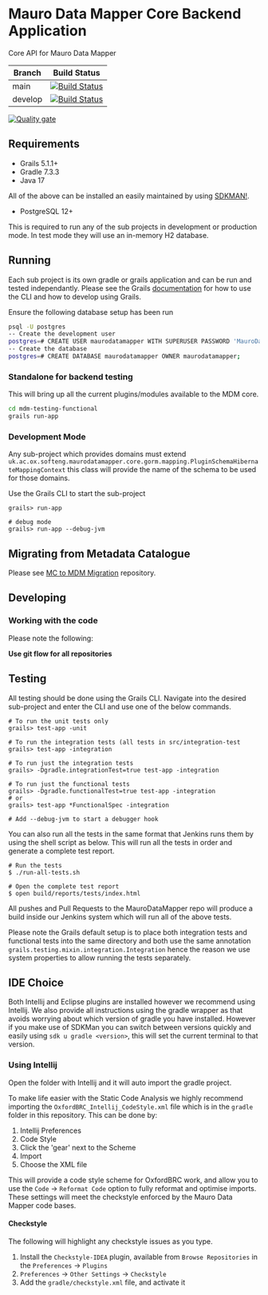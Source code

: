 # Mauro Data Mapper Core Backend Application

Core API for Mauro Data Mapper

| Branch | Build Status |
| ------ | ------------ |
| main | [![Build Status](https://jenkins.cs.ox.ac.uk/buildStatus/icon?job=Mauro+Data+Mapper%2Fmdm-core%2Fmain)](https://jenkins.cs.ox.ac.uk/blue/organizations/jenkins/Mauro%20Data%20Mapper%2Fmdm-core/branches) |
| develop | [![Build Status](https://jenkins.cs.ox.ac.uk/buildStatus/icon?job=Mauro+Data+Mapper%2Fmdm-core%2Fdevelop)](https://jenkins.cs.ox.ac.uk/blue/organizations/jenkins/Mauro%20Data%20Mapper%2Fmdm-core/branches) |

[![Quality gate](https://jenkins.cs.ox.ac.uk/sonarqube/api/project_badges/quality_gate?project=uk.ac.ox.softeng.maurodatamapper%3Amdm-core.ROOT)](https://jenkins.cs.ox.ac.uk/sonarqube/dashboard?id=uk.ac.ox.softeng.maurodatamapper%3Amdm-core.ROOT)

## Requirements

* Grails 5.1.1+
* Gradle 7.3.3
* Java 17

All of the above can be installed an easily maintained by using [SDKMAN!](https://sdkman.io).

* PostgreSQL 12+

This is required to run any of the sub projects in development or production mode. 
In test mode they will use an in-memory H2 database.

## Running

Each sub project is its own gradle or grails application and can be run and tested independantly.
Please see the Grails [documentation](http://docs.grails.org/latest/) for how to use the CLI and how to develop using Grails.

Ensure the following database setup has been run
```bash
psql -U postgres
-- Create the development user
postgres=# CREATE USER maurodatamapper WITH SUPERUSER PASSWORD 'MauroDataMapper1234';
-- Create the database
postgres=# CREATE DATABASE maurodatamapper OWNER maurodatamapper;
```

### Standalone for backend testing

This will bring up all the current plugins/modules available to the MDM core. 

```bash
cd mdm-testing-functional
grails run-app
```

### Development Mode

Any sub-project which provides domains must extend `uk.ac.ox.softeng.maurodatamapper.core.gorm.mapping.PluginSchemaHibernateMappingContext`
this class will provide the name of the schema to be used for those domains.

Use the Grails CLI to start the sub-project

```shell script
grails> run-app

# debug mode
grails> run-app --debug-jvm
```

## Migrating from Metadata Catalogue

Please see [MC to MDM Migration](https://github.com/MauroDataMapper/mc-to-mdm-migration#mc-to-mdm-migration) repository.

## Developing

### Working with the code

Please note the following:

**Use git flow for all repositories**

## Testing

All testing should be done using the Grails CLI.
Navigate into the desired sub-project and enter the CLI and use one of the below commands.

```shell script
# To run the unit tests only
grails> test-app -unit

# To run the integration tests (all tests in src/integration-test
grails> test-app -integration

# To run just the integration tests
grails> -Dgradle.integrationTest=true test-app -integration

# To run just the functional tests
grails> -Dgradle.functionalTest=true test-app -integration
# or
grails> test-app *FunctionalSpec -integration

# Add --debug-jvm to start a debugger hook
```

You can also run all the tests in the same format that Jenkins runs them by using the shell script as below. This will run all the tests in order and
generate a complete test report.

```shell
# Run the tests
$ ./run-all-tests.sh

# Open the complete test report
$ open build/reports/tests/index.html 
```

All pushes and Pull Requests to the MauroDataMapper repo will produce a build inside our Jenkins system which will run all of the above tests.

Please note the Grails default setup is to place both integration tests and functional tests into the same directory and both use the same annotation
`grails.testing.mixin.integration.Integration` hence the reason we use system properties to allow running the tests separately.

## IDE Choice

Both Intellij and Eclipse plugins are installed however we recommend using Intellij.
We also provide all instructions using the gradle wrapper as that avoids worrying about which version of gradle you have installed.
However if you make use of SDKMan you can switch between versions quickly and easily using `sdk u gradle <version>`,
this will set the current terminal to that version.

### Using Intellij

Open the folder with Intellij and it will auto import the gradle project.

To make life easier with the Static Code Analysis we highly recommend importing the `OxfordBRC_Intellij_CodeStyle.xml` file which is in the 
`gradle` folder in this repository.
This can be done by:

1. Intellij Preferences
1. Code Style
1. Click the 'gear' next to the Scheme
1. Import
1. Choose the XML file

This will provide a code style scheme for OxfordBRC work, and allow you to use the `Code` -> `Reformat Code` option to fully reformat
and optimise imports. 
These settings will meet the checkstyle enforced by the Mauro Data Mapper code bases.

#### Checkstyle

The following will highlight any checkstyle issues as you type.

1. Install the `Checkstyle-IDEA` plugin, available from `Browse Repositories` in the `Preferences` -> `Plugins`
1. `Preferences` -> `Other Settings` -> `Checkstyle`
1. Add the `gradle/checkstyle.xml` file, and activate it